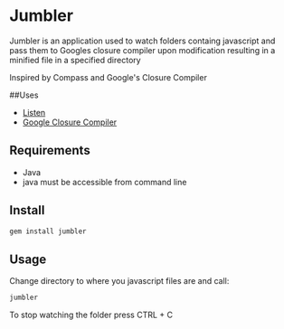 # Jumbler

Jumbler is an application used to watch folders containg javascript
and pass them to Googles closure compiler upon modification
resulting in a minified file in a specified directory

Inspired by Compass and Google's Closure Compiler

##Uses

* [Listen](http://github.com/guard/listen)
* [Google Closure Compiler](http://google.com/closure/compiler)

## Requirements

* Java
* java must be accessible from command line 

## Install

``` bash
gem install jumbler
```

## Usage

Change directory to where you javascript files are and call:
``` bash
jumbler
```
To stop watching the folder press CTRL + C